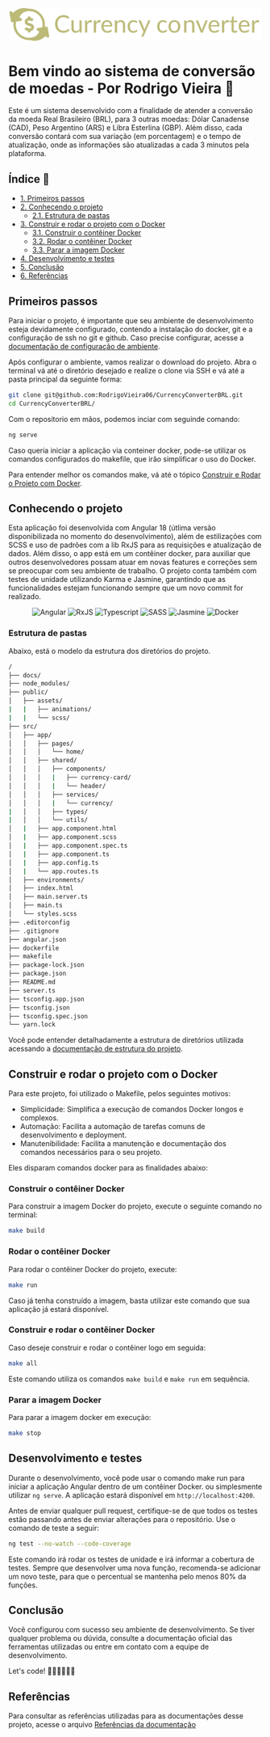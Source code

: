 <p align="center">
  <img src="public/assets/images/logo.svg" alt="Logo do Projeto" width=500>
</p>

# Bem vindo ao sistema de conversão de moedas - Por Rodrigo Vieira 🚀

Este é um sistema desenvolvido com a finalidade de atender a conversão da moeda Real Brasileiro (BRL), para 3 outras moedas: Dólar Canadense (CAD), Peso Argentino (ARS) e Libra Esterlina (GBP). Além disso, cada conversão contará com sua variação (em porcentagem) e o tempo de atualização, onde as informações são atualizadas a cada 3 minutos pela plataforma.

## Índice 📝

- [1. Primeiros passos](#primeiros-passos)
- [2. Conhecendo o projeto](#conhecendo-o-projeto)
  - [2.1. Estrutura de pastas](#estrutura-de-pastas)
- [3. Construir e rodar o projeto com o Docker](#construir-e-rodar-o-projeto-com-o-docker)
  - [3.1. Construir o contêiner Docker](#construir-o-contêiner-docker)
  - [3.2. Rodar o contêiner Docker](#rodar-o-contêiner-docker)
  - [3.3. Parar a imagem Docker](#parar-a-imagem-docker)
- [4. Desenvolvimento e testes](#desenvolvimento-e-testes)
- [5. Conclusão](#conclusão)
- [6. Referências](#referências)

## Primeiros passos

Para iniciar o projeto, é importante que seu ambiente de desenvolvimento esteja
devidamente configurado, contendo a instalação do docker, git e a configuração de
ssh no git e github. Caso precise configurar, acesse a [documentação de configuração
de ambiente](docs/configuracaoDeAmbiente.md).

Após configurar o ambiente, vamos realizar o download do projeto. Abra o terminal
vá até o diretório desejado e realize o clone via SSH e vá até a pasta principal
da seguinte forma:

```sh
git clone git@github.com:RodrigoVieira06/CurrencyConverterBRL.git
cd CurrencyConverterBRL/
```

Com o repositorio em mãos, podemos inciar com seguinde comando:

```sh
ng serve
```

Caso queria iniciar a aplicação via conteiner docker, pode-se utilizar os comandos
configurados do makefile, que irão simplificar o uso do Docker.

Para entender melhor os comandos make, vá até o tópico 
[Construir e Rodar o Projeto com Docker](#construir-e-rodar-o-projeto-com-o-docker).

## Conhecendo o projeto

Esta aplicação foi desenvolvida com Angular 18 (útlima versão disponibilizada no
momento do desenvolvimento), além de estilizações com SCSS e uso de padrões com a lib
RxJS para as requisições e atualização de dados. Além disso, o app está em um contêiner
docker, para auxiliar que outros desenvolvedores possam atuar em novas features e
correções sem se preocupar com seu ambiente de trabalho. O projeto conta também com
testes de unidade utilizando Karma e Jasmine, garantindo que as funcionalidades estejam
funcionando sempre que um novo commit for realizado.

<div align="center">
  <img alt="Angular" src="https://img.shields.io/badge/angular-%23DD0031.svg?style=for-the-badge&logo=angular&logoColor=white">
  <img alt="RxJS" src="https://img.shields.io/badge/rxjs-%23B7178C.svg?style=for-the-badge&logo=reactivex&logoColor=white">
  <img alt="Typescript" src="https://img.shields.io/badge/typescript-%23007ACC.svg?style=for-the-badge&logo=typescript&logoColor=white">
  <img alt="SASS" src="https://img.shields.io/badge/SASS-hotpink.svg?style=for-the-badge&logo=SASS&logoColor=white">
  <img alt="Jasmine" src="https://img.shields.io/badge/-Jasmine-%238A4182?style=for-the-badge&logo=Jasmine&logoColor=white">
  <img alt="Docker" src="https://img.shields.io/badge/docker-%230db7ed.svg?style=for-the-badge&logo=docker&logoColor=white">
</div>

### Estrutura de pastas

Abaixo, está o modelo da estrutura dos diretórios do projeto.

```sh
/
├── docs/
├── node_modules/
├── public/
│   ├── assets/
|   |   ├── animations/
|   |   └── scss/
├── src/
│   ├── app/
│   │   ├── pages/
│   │   │   └── home/
│   │   ├── shared/
│   │   │   ├── components/
│   │   │   |   ├── currency-card/
│   │   │   |   └── header/
│   │   │   ├── services/
│   │   │   |   └── currency/
|   │   │   ├── types/
|   │   │   └── utils/
│   |   ├── app.component.html
│   |   ├── app.component.scss
│   |   ├── app.component.spec.ts
│   |   ├── app.component.ts
│   |   ├── app.config.ts
│   |   └── app.routes.ts
│   ├── environments/
│   ├── index.html
│   ├── main.server.ts
│   ├── main.ts
│   └── styles.scss
├── .editorconfig
├── .gitignore
├── angular.json
├── dockerfile
├── makefile
├── package-lock.json
├── package.json
├── README.md
├── server.ts
├── tsconfig.app.json
├── tsconfig.json
├── tsconfig.spec.json
└── yarn.lock
```

Você pode entender detalhadamente a estrutura de diretórios utilizada acessando a
[documentação de estrutura do projeto](docs/estruturaDoProjeto.md).

## Construir e rodar o projeto com o Docker

Para este projeto, foi utilizado o Makefile, pelos seguintes motivos:

- Simplicidade: Simplifica a execução de comandos Docker longos e complexos.
- Automação: Facilita a automação de tarefas comuns de desenvolvimento e deployment.
- Manutenibilidade: Facilita a manutenção e documentação dos comandos necessários para o seu projeto.

Eles disparam comandos docker para as finalidades abaixo:

### Construir o contêiner Docker

Para construir a imagem Docker do projeto, execute o seguinte comando no terminal:

```sh
make build
```

### Rodar o contêiner Docker

Para rodar o contêiner Docker do projeto, execute:

```sh
make run
```

Caso já tenha construído a imagem, basta utilizar este comando que sua aplicação já
estará disponível.

### Construir e rodar o contêiner Docker

Caso deseje construir e rodar o contêiner logo em seguida:

```sh
make all
```

Este comando utiliza os comandos ``make build`` e ``make run`` em sequência.

### Parar a imagem Docker

Para parar a imagem docker em execução:

```sh
make stop
```

## Desenvolvimento e testes

Durante o desenvolvimento, você pode usar o comando make run para iniciar a aplicação Angular dentro de um contêiner Docker. 
ou simplesmente utilizar ``ng serve``. A aplicação estará disponível em ``http://localhost:4200``.

Antes de enviar qualquer pull request, certifique-se de que todos os testes estão passando antes de enviar alterações para o repositório. Use o comando de teste a seguir:

```sh
ng test --no-watch --code-coverage
```

Este comando irá rodar os testes de unidade e irá informar a cobertura de testes. Sempre que desenvolver uma nova função, recomenda-se adicionar um novo
teste, para que o percentual se mantenha pelo menos 80% da funções.

## Conclusão

Você configurou com sucesso seu ambiente de desenvolvimento. Se tiver qualquer problema ou dúvida, consulte a documentação oficial das ferramentas utilizadas ou entre em contato com a equipe de desenvolvimento.

Let's code! 👨🏻‍💻👩🏻‍💻

## Referências

Para consultar as referências utilizadas para as documentações desse projeto,
acesse o arquivo [Referências da documentação](docs/referenciasDaDocumentacao.md)
